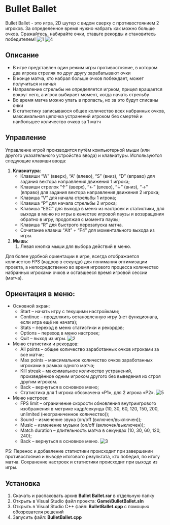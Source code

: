 # Bullet Ballet
Bullet Ballet - это игра, 2D шутер с видом сверху с противостоянием 2 игроков. За определённое время нужно набрать как можно больше очков. Сражайтесь, набирайте очки, ставьте рекорды и становитесь победителем!
![1](https://github.com/Zmeewik/BalletBullet/assets/74759106/9f5ff2d5-c8b3-4f86-80e5-7faa5c5e24c1)
![4](https://github.com/Zmeewik/BalletBullet/assets/74759106/3644ba3d-a4b1-4fcf-a5d0-e8b78907a8b3)
## Описание
+ В игре представлен один режим игры противостояние, в котором два игрока стреляя по друг другу зарабатывают очки
+ В конце матча, кто набрал больше очков побеждает, может получиться и ничья
+ Направление стрельбы не определяется игрком, прицел вращается вокруг него, а игрок выбирает момент, когда начать стрельбу
+ Во время матча можно упать в пропасть, но за это будут списаны очки
+ В статистику записываюся общее количество всех набранных очков, максимальная цепочка устранений игроком без смертей и наибольшее количество очков за 1 матч
## Управление
Управление игрой производится путём компьютерной мыши (или другого указательного устройство ввода) и клавиатуры. Используются следующие клавиши ввода:

1. **Клавиатура**:
	+ Клавиши “W” (вверх), “A” (влево), “S” (вниз), “D” (вправо) для задания вектора направления движения 1 игрока;
	+ Клавиши стрелок “↑” (вверх), “←” (влево), “↓” (вниз), “→” (вправо) для задания вектора направления движения 2 игрока;
	+ Клавиша “V” для начала стрельбы 1 игрока;
	+ Клавиша “P” для начала стрельбы 2 игрока;
	+ Клавиша “ESC” для выхода в меню из настроек и статистики, для выхода в меню из игры в качестве игровой паузы и возвращения обратно в игру, продолжая с момента паузы;
	+ Клавиша “R” для быстрого перезапуска матча.
	+ Сочетание клавиш “Alt” + “F4” для моментального выхода из игры.
2. **Мышь**:
	1. Левая кнопка мыши для выбора действий в меню.

Для более удобной ориентации в игре, всегда отображается количество FPS (кадров в секунду) для понимания оптимизации проекта, а непосредственно во время игрового процесса количество набранных игроками очков и оставшееся время игровой сессии (матча).

## Ориентация в меню: 
+ Основной экран:
	+ Start – начать игру с текущими настройками;
	+ Continue – продолжить остановленную игру (нет функционала, если игра ещё не начата);
	+ Stats – переход в меню статистики и рекордов;
	+ Options – переход в меню настроек;
	+ Quit – выход из игры.
![2](https://github.com/Zmeewik/BalletBullet/assets/74759106/b86a0168-f45c-4bae-9d43-67a524840926)
+ Меню статистики и рекордов:
	+ All points – общее количество заработанных очков игроками за все матчи;
	+ Max points – максимальное количество очков заработанных игроками в рамках одного матча;
	+ Kill streak – максимальное количество устранений, произведённое одним игроком другого без выведения из строя другим игроком.
	+ Back – вернуться в основное меню;
	+ Статистика для 1 игрока обозначена «P1», для 2 игрока «P2».
![5](https://github.com/Zmeewik/BalletBullet/assets/74759106/229cc204-cec3-43c2-9713-fb2dcb2dd3de)
+ Меню настроек:
	+ FPS limit – ограничение скорости обновления внутриигрового изображения в метрике кадр/секунда (10, 30, 60, 120, 150, 200, unlimited (неограниченное количество));
	+ Sound – изменение звука (on/off (включен/выключен));
	+ Music – изменение музыки (on/off (включен/выключен));
	+ Match duration – длительность матча в секундах (10, 30, 60, 120, 240);
	+ Back – вернуться в основное меню.
![3](https://github.com/Zmeewik/BalletBullet/assets/74759106/6c9e8e4c-caa3-40ce-9493-7a0500569cd3)

PS: Перенос и добавление статистики происходит при завершении противостояния и выводе итогового результата, кто победил, по итогу матча. Сохранение настроек и статистики происходит при выходе из игры.

## Установка
1. Скачать и распаковать архив **Bullet Ballet.rar** в отдельную папку
2. Открыть в Visual Studio файл проекта: **Game\BulletBallet.sln**
3. Открыть в Visual Studio C++ файл: **BulletBallet.cpp** с помощью обозревателя решений
4. Запусить файл: **BulletBallet.cpp**
